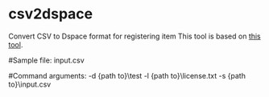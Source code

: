 csv2dspace
==========

Convert CSV to Dspace format for registering item
This tool is based on [this tool](http://tools.dspace.cam.ac.uk/metadatamapper/).

#Sample file:
	input.csv

#Command arguments:
    -d {path to}\test -l {path to}\license.txt -s {path to}\input.csv
